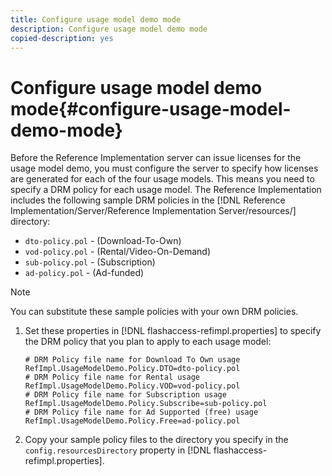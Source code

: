 ```yaml
---
title: Configure usage model demo mode
description: Configure usage model demo mode
copied-description: yes
---
```


# Configure usage model demo mode{#configure-usage-model-demo-mode}

Before the Reference Implementation server can issue licenses for the usage model demo, you must configure the server to specify how licenses are generated for each of the four usage models. This means you need to specify a DRM policy for each usage model. The Reference Implementation includes the following sample DRM policies in the [!DNL Reference Implementation/Server/Reference Implementation Server/resources/] directory:

* `dto-policy.pol` - (Download-To-Own)
* `vod-policy.pol` - (Rental/Video-On-Demand)
* `sub-policy.pol` - (Subscription)
* `ad-policy.pol` - (Ad-funded)

>[!NOTE]
>
>You can substitute these sample policies with your own DRM policies.

1. Set these properties in [!DNL flashaccess-refimpl.properties] to specify the DRM policy that you plan to apply to each usage model:

   ```
   # DRM Policy file name for Download To Own usage 
   RefImpl.UsageModelDemo.Policy.DTO=dto-policy.pol 
   # DRM Policy file name for Rental usage 
   RefImpl.UsageModelDemo.Policy.VOD=vod-policy.pol 
   # DRM Policy file name for Subscription usage 
   RefImpl.UsageModelDemo.Policy.Subscribe=sub-policy.pol 
   # DRM Policy file name for Ad Supported (free) usage 
   RefImpl.UsageModelDemo.Policy.Free=ad-policy.pol
   ```

1. Copy your sample policy files to the directory you specify in the `config.resourcesDirectory` property in [!DNL flashaccess-refimpl.properties].
